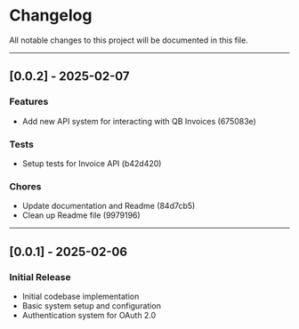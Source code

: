 # Changelog

All notable changes to this project will be documented in this file.

---

## [0.0.2] - 2025-02-07

### Features

- Add new API system for interacting with QB Invoices (675083e)

### Tests

- Setup tests for Invoice API (b42d420)

### Chores

- Update documentation and Readme (84d7cb5)
- Clean up Readme file (9979196)

---

## [0.0.1] - 2025-02-06

### Initial Release

- Initial codebase implementation
- Basic system setup and configuration
- Authentication system for OAuth 2.0
